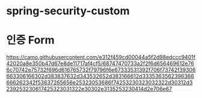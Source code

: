 # spring-security-custom


# 인증 Form

https://camo.githubusercontent.com/e312f459cd00044a5f2d98edccc9401f42020a8e350b47d67e8de11717af4cf5/68747470733a2f2f6d656469612e766c70742e75732f696d616765732f79796f6e67333531392f706f73742f39306663306166302d383837632d343532652d383166612d3335363562396366666262342f53637265656e25323053686f74253230323032322d30312d3239253230617425323031322e30302e3135253230414d2e706e67
